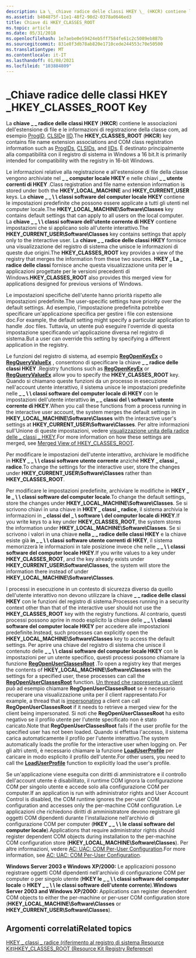 ```yaml
---
description: La \_ chiave radice delle classi HKEY \_ (HKCR) contiene le associazioni dell'estensione di file e le informazioni di registrazione della classe com, ad esempio ProgID, CLSID e IID. È destinato principalmente alla compatibilità con il registro di sistema in Windows a 16 bit.
ms.assetid: b404875f-11e1-48f2-98d2-0378a0646ed3
title: Chiave di HKEY_CLASSES_ROOT
ms.topic: article
ms.date: 05/31/2018
ms.openlocfilehash: 1e7aebe0e59424eb5ff7584fe61c2c5089eb887b
ms.sourcegitcommit: 831e8f3db78ab820e1710cede244553c70e50500
ms.translationtype: MT
ms.contentlocale: it-IT
ms.lasthandoff: 01/08/2021
ms.locfileid: "103884809"
---
```

# <a name="hkey_classes_root-key"></a><span data-ttu-id="9a41f-104">\_Chiave radice delle classi HKEY \_</span><span class="sxs-lookup"><span data-stu-id="9a41f-104">HKEY\_CLASSES\_ROOT Key</span></span>

<span data-ttu-id="9a41f-105">La **chiave \_ \_ radice delle classi HKEY** (**HKCR**) contiene le associazioni dell'estensione di file e le informazioni di registrazione della classe com, ad esempio [ProgID](../com/-progid--key.md), [CLSID](../com/clsid-key-hklm.md)e [IID](../com/interface-key.md).</span><span class="sxs-lookup"><span data-stu-id="9a41f-105">The **HKEY\_CLASSES\_ROOT** (**HKCR**) key contains file name extension associations and COM class registration information such as [ProgIDs](../com/-progid--key.md), [CLSIDs](../com/clsid-key-hklm.md), and [IIDs](../com/interface-key.md).</span></span> <span data-ttu-id="9a41f-106">È destinato principalmente alla compatibilità con il registro di sistema in Windows a 16 bit.</span><span class="sxs-lookup"><span data-stu-id="9a41f-106">It is primarily intended for compatibility with the registry in 16-bit Windows.</span></span>

<span data-ttu-id="9a41f-107">Le informazioni relative alla registrazione e all'estensione di file della classe vengono archiviate nel **\_ \_ computer locale HKEY** e nelle chiavi **\_ \_ utente correnti di HKEY** .</span><span class="sxs-lookup"><span data-stu-id="9a41f-107">Class registration and file name extension information is stored under both the **HKEY\_LOCAL\_MACHINE** and **HKEY\_CURRENT\_USER** keys.</span></span> <span data-ttu-id="9a41f-108">La **chiave \_ \_ \\ \\ classi software del computer locale HKEY** contiene le impostazioni predefinite che possono essere applicate a tutti gli utenti nel computer locale.</span><span class="sxs-lookup"><span data-stu-id="9a41f-108">The **HKEY\_LOCAL\_MACHINE\\Software\\Classes** key contains default settings that can apply to all users on the local computer.</span></span> <span data-ttu-id="9a41f-109">La **chiave \_ \_ \\ \\ classi software dell'utente corrente di HKEY** contiene impostazioni che si applicano solo all'utente interattivo.</span><span class="sxs-lookup"><span data-stu-id="9a41f-109">The **HKEY\_CURRENT\_USER\\Software\\Classes** key contains settings that apply only to the interactive user.</span></span> <span data-ttu-id="9a41f-110">La **chiave \_ \_ radice delle classi HKEY** fornisce una visualizzazione del registro di sistema che unisce le informazioni di queste due origini.</span><span class="sxs-lookup"><span data-stu-id="9a41f-110">The **HKEY\_CLASSES\_ROOT** key provides a view of the registry that merges the information from these two sources.</span></span> <span data-ttu-id="9a41f-111">**HKEY \_ La \_ radice delle classi** fornisce anche questa visualizzazione unita per le applicazioni progettate per le versioni precedenti di Windows.</span><span class="sxs-lookup"><span data-stu-id="9a41f-111">**HKEY\_CLASSES\_ROOT** also provides this merged view for applications designed for previous versions of Windows.</span></span>

<span data-ttu-id="9a41f-112">Le impostazioni specifiche dell'utente hanno priorità rispetto alle impostazioni predefinite.</span><span class="sxs-lookup"><span data-stu-id="9a41f-112">The user-specific settings have priority over the default settings.</span></span> <span data-ttu-id="9a41f-113">Ad esempio, l'impostazione predefinita potrebbe specificare un'applicazione specifica per gestire i file con estensione doc.</span><span class="sxs-lookup"><span data-stu-id="9a41f-113">For example, the default setting might specify a particular application to handle .doc files.</span></span> <span data-ttu-id="9a41f-114">Tuttavia, un utente può eseguire l'override di questa impostazione specificando un'applicazione diversa nel registro di sistema.</span><span class="sxs-lookup"><span data-stu-id="9a41f-114">But a user can override this setting by specifying a different application in the registry.</span></span>

<span data-ttu-id="9a41f-115">Le funzioni del registro di sistema, ad esempio [**RegOpenKeyEx**](/windows/desktop/api/Winreg/nf-winreg-regopenkeyexa) o [**RegQueryValueEx**](/windows/desktop/api/Winreg/nf-winreg-regqueryvalueexa) , consentono di specificare la chiave **\_ \_ radice delle classi HKEY** .</span><span class="sxs-lookup"><span data-stu-id="9a41f-115">Registry functions such as [**RegOpenKeyEx**](/windows/desktop/api/Winreg/nf-winreg-regopenkeyexa) or [**RegQueryValueEx**](/windows/desktop/api/Winreg/nf-winreg-regqueryvalueexa) allow you to specify the **HKEY\_CLASSES\_ROOT** key.</span></span> <span data-ttu-id="9a41f-116">Quando si chiamano queste funzioni da un processo in esecuzione nell'account utente interattivo, il sistema unisce le impostazioni predefinite nelle **\_ \_ \\ \\ classi software del computer locale di HKEY** con le impostazioni dell'utente interattivo **in \_ \_ classi del \\ software \\ utente corrente di HKEY**.</span><span class="sxs-lookup"><span data-stu-id="9a41f-116">When you call these functions from a process running in the interactive user account, the system merges the default settings in **HKEY\_LOCAL\_MACHINE\\Software\\Classes** with the interactive user's settings at **HKEY\_CURRENT\_USER\\Software\\Classes**.</span></span> <span data-ttu-id="9a41f-117">Per altre informazioni sull'Unione di queste impostazioni, vedere [visualizzazione unita della radice delle \_ classi \_ HKEY](merged-view-of-hkey-classes-root.md).</span><span class="sxs-lookup"><span data-stu-id="9a41f-117">For more information on how these settings are merged, see [Merged View of HKEY\_CLASSES\_ROOT](merged-view-of-hkey-classes-root.md).</span></span>

<span data-ttu-id="9a41f-118">Per modificare le impostazioni dell'utente interattivo, archiviare le modifiche in **HKEY \_ \_ \\ \\ classi software utente corrente** anziché **HKEY \_ classi \_ radice**.</span><span class="sxs-lookup"><span data-stu-id="9a41f-118">To change the settings for the interactive user, store the changes under **HKEY\_CURRENT\_USER\\Software\\Classes** rather than **HKEY\_CLASSES\_ROOT**.</span></span>

<span data-ttu-id="9a41f-119">Per modificare le impostazioni predefinite, archiviare le modifiche in **HKEY \_ le \_ \\ \\ classi software del computer locale**.</span><span class="sxs-lookup"><span data-stu-id="9a41f-119">To change the default settings, store the changes under **HKEY\_LOCAL\_MACHINE\\Software\\Classes**.</span></span> <span data-ttu-id="9a41f-120">Se si scrivono chiavi in una chiave in **HKEY \_ classi \_ radice**, il sistema archivia le informazioni in **\_ classi del \_ \\ software \\ del computer locale di HKEY**.</span><span class="sxs-lookup"><span data-stu-id="9a41f-120">If you write keys to a key under **HKEY\_CLASSES\_ROOT**, the system stores the information under **HKEY\_LOCAL\_MACHINE\\Software\\Classes**.</span></span> <span data-ttu-id="9a41f-121">Se si scrivono i valori in una chiave **nella \_ \_ radice delle classi HKEY** e la chiave esiste già **in \_ \_ \\ \\ classi software utente correnti di HKEY**, il sistema memorizzerà le informazioni in tale posizione invece che nelle **\_ \_ \\ \\ classi software del computer locale HKEY**.</span><span class="sxs-lookup"><span data-stu-id="9a41f-121">If you write values to a key under **HKEY\_CLASSES\_ROOT**, and the key already exists under **HKEY\_CURRENT\_USER\\Software\\Classes**, the system will store the information there instead of under **HKEY\_LOCAL\_MACHINE\\Software\\Classes**.</span></span>

<span data-ttu-id="9a41f-122">I processi in esecuzione in un contesto di sicurezza diverso da quello dell'utente interattivo non devono utilizzare la chiave **\_ \_ radice delle classi HKEY** con le funzioni del registro di sistema.</span><span class="sxs-lookup"><span data-stu-id="9a41f-122">Processes running in a security context other than that of the interactive user should not use the **HKEY\_CLASSES\_ROOT** key with the registry functions.</span></span> <span data-ttu-id="9a41f-123">Al contrario, questi processi possono aprire in modo esplicito la chiave delle **\_ \_ \\ \\ classi software del computer locale HKEY** per accedere alle impostazioni predefinite.</span><span class="sxs-lookup"><span data-stu-id="9a41f-123">Instead, such processes can explicitly open the **HKEY\_LOCAL\_MACHINE\\Software\\Classes** key to access the default settings.</span></span> <span data-ttu-id="9a41f-124">Per aprire una chiave del registro di sistema che unisce il contenuto delle **\_ \_ \\ \\ classi software del computer locale HKEY** con le impostazioni per un utente specifico, questi processi possono chiamare la funzione [**RegOpenUserClassesRoot**](/windows/desktop/api/Winreg/nf-winreg-regopenuserclassesroot) .</span><span class="sxs-lookup"><span data-stu-id="9a41f-124">To open a registry key that merges the contents of **HKEY\_LOCAL\_MACHINE\\Software\\Classes** with the settings for a specified user, these processes can call the [**RegOpenUserClassesRoot**](/windows/desktop/api/Winreg/nf-winreg-regopenuserclassesroot) function.</span></span> <span data-ttu-id="9a41f-125">[Un thread che rappresenta un client](/windows/desktop/SecAuthZ/client-impersonation) può ad esempio chiamare **RegOpenUserClassesRoot** se è necessario recuperare una visualizzazione unita per il client rappresentato.</span><span class="sxs-lookup"><span data-stu-id="9a41f-125">For example, a thread that is [impersonating](/windows/desktop/SecAuthZ/client-impersonation) a client can call **RegOpenUserClassesRoot** if it needs to retrieve a merged view for the client being impersonated.</span></span> <span data-ttu-id="9a41f-126">Si noti che **RegOpenUserClassesRoot** ha esito negativo se il profilo utente per l'utente specificato non è stato caricato.</span><span class="sxs-lookup"><span data-stu-id="9a41f-126">Note that **RegOpenUserClassesRoot** fails if the user profile for the specified user has not been loaded.</span></span> <span data-ttu-id="9a41f-127">Quando si effettua l'accesso, il sistema carica automaticamente il profilo per l'utente interattivo.</span><span class="sxs-lookup"><span data-stu-id="9a41f-127">The system automatically loads the profile for the interactive user when logging on.</span></span> <span data-ttu-id="9a41f-128">Per gli altri utenti, è necessario chiamare la funzione [**LoadUserProfile**](/windows/win32/api/userenv/nf-userenv-loaduserprofilea) per caricare in modo esplicito il profilo dell'utente.</span><span class="sxs-lookup"><span data-stu-id="9a41f-128">For other users, you need to call the [**LoadUserProfile**](/windows/win32/api/userenv/nf-userenv-loaduserprofilea) function to explicitly load the user's profile.</span></span>

<span data-ttu-id="9a41f-129">Se un'applicazione viene eseguita con diritti di amministratore e il controllo dell'account utente è disabilitato, il runtime COM ignora la configurazione COM per singolo utente e accede solo alla configurazione COM per computer.</span><span class="sxs-lookup"><span data-stu-id="9a41f-129">If an application is run with administrator rights and User Account Control is disabled, the COM runtime ignores the per-user COM configuration and accesses only the per-machine COM configuration.</span></span> <span data-ttu-id="9a41f-130">Le applicazioni che richiedono diritti di amministratore devono registrare gli oggetti COM dipendenti durante l'installazione nell'archivio di configurazione COM per computer (**HKEY \_ \_ \\ \\ le classi software del computer locale**).</span><span class="sxs-lookup"><span data-stu-id="9a41f-130">Applications that require administrator rights should register dependent COM objects during installation to the per-machine COM configuration store (**HKEY\_LOCAL\_MACHINE\\Software\\Classes**).</span></span> <span data-ttu-id="9a41f-131">Per altre informazioni, vedere [AC: UAC: COM Per-User Configuration](/previous-versions/bb756926(v=msdn.10)).</span><span class="sxs-lookup"><span data-stu-id="9a41f-131">For more information, see [AC: UAC: COM Per-User Configuration](/previous-versions/bb756926(v=msdn.10)).</span></span>

<span data-ttu-id="9a41f-132">**Windows Server 2003 e Windows XP/2000:** Le applicazioni possono registrare oggetti COM dipendenti nell'archivio di configurazione COM per computer o per singolo utente (**HKEY le \_ \_ \\ \\ classi software del computer locale** o **HKEY \_ \_ \\ \\ le classi software dell'utente corrente**).</span><span class="sxs-lookup"><span data-stu-id="9a41f-132">**Windows Server 2003 and Windows XP/2000:** Applications can register dependent COM objects to either the per-machine or per-user COM configuration store (**HKEY\_LOCAL\_MACHINE\\Software\\Classes** or **HKEY\_CURRENT\_USER\\Software\\Classes**).</span></span>

## <a name="related-topics"></a><span data-ttu-id="9a41f-133">Argomenti correlati</span><span class="sxs-lookup"><span data-stu-id="9a41f-133">Related topics</span></span>

<dl> <dt>

<span data-ttu-id="9a41f-134">[HKEY \_ classi \_ radice (riferimento al registro di sistema Resource Kit)](/previous-versions/windows/it-pro/windows-server-2003/cc739822(v=ws.10))</span><span class="sxs-lookup"><span data-stu-id="9a41f-134">[HKEY\_CLASSES\_ROOT (Resource Kit Registry Reference)](/previous-versions/windows/it-pro/windows-server-2003/cc739822(v=ws.10))</span></span>
</dt> </dl>

 

 
